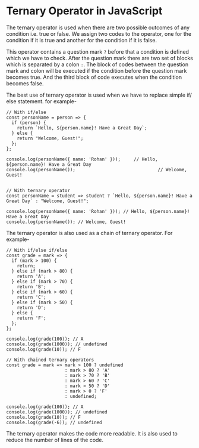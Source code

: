 # Ternary Operator in JavaScript

The ternary operator is used when there are two possible outcomes of any condition i.e. true or false. We assign two codes to the operator, one for the condition if it is true and another for the condition if it is false. 

This operator contains a question mark `?` before that a condition is defined which we have to check. After the question mark there are two set of blocks which is separated by a colon `:`. The block of codes between the question mark and colon will be executed if the condition before the question mark becomes true. And the third block of code executes when the condition becomes false. 

The best use of ternary operator is used when we have to replace simple if/ else statement. for example-

```
// With if/else
const personName = person => {
  if (person) {
    return `Hello, ${person.name}! Have a Great Day`;
  } else {
    return "Welcome, Guest!";
  };
};

console.log(personName({ name: 'Rohan' }));     // Hello, ${person.name}! Have a Great Day
console.log(personName());                               // Welcome, Guest!


// With ternary operator
const personName = student => student ? `Hello, ${person.name}! Have a Great Day` : "Welcome, Guest!";

console.log(personName({ name: 'Rohan' })); // Hello, ${person.name}! Have a Great Day
console.log(personName()); // Welcome, Guest!
```

The ternary operator is also used as a chain of ternary operator. For example-

```
// With if/else if/else
const grade = mark => {
  if (mark > 100) {
    return;
  } else if (mark > 80) {
    return 'A';
  } else if (mark > 70) {
    return 'B';
  } else if (mark > 60) {
    return 'C';
  } else if (mark > 50) {
    return 'D';
  } else {
    return 'F';
  };
};

console.log(grade(100)); // A
console.log(grade(1000)); // undefined
console.log(grade(10)); // F

// With chained ternary operators
const grade = mark => mark > 100 ? undefined
                      : mark > 80 ? 'A'
                      : mark > 70 ? 'B'
                      : mark > 60 ? 'C'
                      : mark > 50 ? 'D'
                      : mark > 0 ? 'F'
                      : undefined;

console.log(grade(100)); // A
console.log(grade(1000)); // undefined
console.log(grade(10)); // F
console.log(grade(-6)); // undefined
```

The ternary operator makes the code more readable. It is also used to reduce the number of lines of the code.